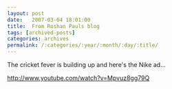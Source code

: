 ```yaml
---
layout: post
date:	2007-03-04 18:01:00
title:  From Roshan Pauls blog
tags: [archived-posts]
categories: archives
permalink: /:categories/:year/:month/:day/:title/
---
```

The cricket fever is building up and here's the Nike ad...

http://www.youtube.com/watch?v=Mpvuz8gg79Q
